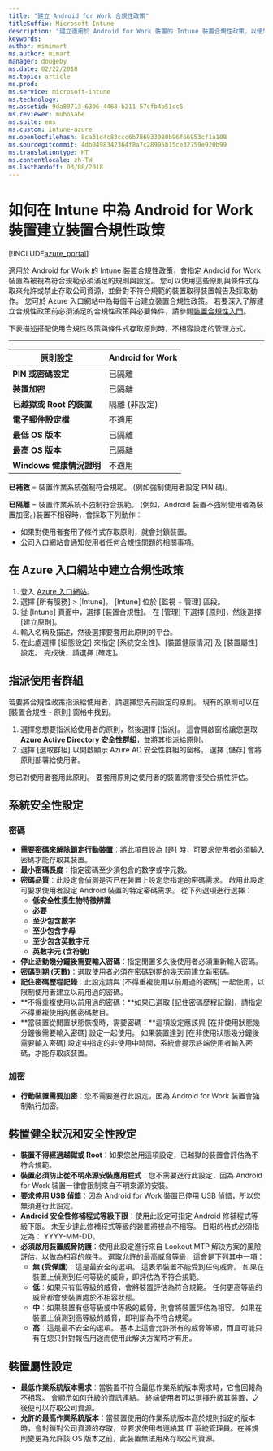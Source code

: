 ```yaml
---
title: "建立 Android for Work 合規性政策"
titleSuffix: Microsoft Intune
description: "建立適用於 Android for Work 裝置的 Intune 裝置合規性政策，以便您可指定裝置為符合規範必須滿足的需求。"
keywords: 
author: msmimart
ms.author: mimart
manager: dougeby
ms.date: 02/22/2018
ms.topic: article
ms.prod: 
ms.service: microsoft-intune
ms.technology: 
ms.assetid: 9da89713-6306-4468-b211-57cfb4b51cc6
ms.reviewer: muhosabe
ms.suite: ems
ms.custom: intune-azure
ms.openlocfilehash: 8ca31d4c83ccc6b786933080b96f66953cf1a108
ms.sourcegitcommit: 4db0498342364f8a7c28995b15ce32759e920b99
ms.translationtype: HT
ms.contentlocale: zh-TW
ms.lasthandoff: 03/08/2018
---
```

# <a name="how-to-create-a-device-compliance-policy-for-android-for-work-devices-in-intune"></a>如何在 Intune 中為 Android for Work 裝置建立裝置合規性政策


[!INCLUDE[azure_portal](./includes/azure_portal.md)]

適用於 Android for Work 的 Intune 裝置合規性政策，會指定 Android for Work 裝置為被視為符合規範必須滿足的規則與設定。 您可以使用這些原則與條件式存取來允許或禁止存取公司資源，並針對不符合規範的裝置取得裝置報告及採取動作。 您可於 Azure 入口網站中為每個平台建立裝置合規性政策。 若要深入了解建立合規性政策前必須滿足的合規性政策與必要條件，請參閱[裝置合規性入門](device-compliance-get-started.md)。

下表描述搭配使用合規性政策與條件式存取原則時，不相容設定的管理方式。

--------------------------

|**原則設定**| **Android for Work** |
| --- | --- |
| **PIN 或密碼設定** |  已隔離 |
| **裝置加密** |  已隔離 |
| **已越獄或 Root 的裝置** | 隔離 (非設定) |
| **電子郵件設定檔** | 不適用 |
| **最低 OS 版本** | 已隔離 |
| **最高 OS 版本** | 已隔離 |
| **Windows 健康情況證明** |不適用 |

**已補救** = 裝置作業系統強制符合規範。 (例如強制使用者設定 PIN 碼)。

**已隔離** = 裝置作業系統不強制符合規範。 (例如，Android 裝置不強制使用者為裝置加密。)裝置不相容時，會採取下列動作︰

- 如果對使用者套用了條件式存取原則，就會封鎖裝置。
- 公司入口網站會通知使用者任何合規性問題的相關事項。

## <a name="create-a-compliance-policy-in-the-azure-portal"></a>在 Azure 入口網站中建立合規性政策

1. 登入 [Azure 入口網站](https://portal.azure.com)。
2. 選擇 [所有服務] > [Intune]。 [Intune] 位於 [監視 + 管理] 區段。
1. 從 [Intune] 頁面中，選擇 [裝置合規性]。 在 [管理] 下選擇 [原則]，然後選擇 [建立原則]。
2. 輸入名稱及描述，然後選擇要套用此原則的平台。
3. 在此處選擇 [組態設定] 來指定 [系統安全性]、[裝置健康情況] 及 [裝置屬性] 設定。 完成後，請選擇 [確定]。

<!--- 4. Choose **Actions for noncompliance** to say what actions should happen when a device is determined as noncompliant with this policy.
5. In the **Actions for noncompliance** pane, choose **Add** to create a new action.  The action parameters pane allows you to specify the action, email recipients that should receive the notification in addition to the user of the device, and the content of the notification that you want to send.
6. The message template option allows you to create several custom emails depending on when the action is set to take. For example, you can create a message for notifications that are sent for the first time and a different message for final warning before access is blocked. The custom messages that you create can be used for all your device compliance policy.
7. Specify the **Grace period** which determines when that action to take place.  For example, you may want to send a notification as soon as the device is evaluated as noncompliant, but allow some time before enforcing the conditional access policy to block access to company resources like SharePoint online.
8. Choose **Add** to finish creating the action.
9. You can create multiple actions and the sequence in which they should occur. Choose **Ok** when you are finished creating all the actions.--->

## <a name="assign-user-groups"></a>指派使用者群組

若要將合規性政策指派給使用者，請選擇您先前設定的原則。 現有的原則可以在 [裝置合規性 - 原則] 窗格中找到。

1. 選擇您想要指派給使用者的原則，然後選擇 [指派]。 這會開啟窗格讓您選取 **Azure Active Directory 安全性群組**，並將其指派給原則。
2. 選擇 [選取群組] 以開啟顯示 Azure AD 安全性群組的窗格。  選擇 [儲存] 會將原則部署給使用者。

您已對使用者套用此原則。  要套用原則之使用者的裝置將會接受合規性評估。

<!--- ##  Compliance policy settings--->

## <a name="system-security-settings"></a>系統安全性設定

### <a name="password"></a>密碼

- **需要密碼來解除鎖定行動裝置**︰將此項目設為 [是] 時，可要求使用者必須輸入密碼才能存取其裝置。
- **最小密碼長度**：指定密碼至少須包含的數字或字元數。
- **密碼品質**︰此設定會偵測是否已在裝置上設定您指定的密碼需求。 啟用此設定可要求使用者設定 Android 裝置的特定密碼需求。 從下列選項進行選擇：
  - **低安全性摸生物特徵辨識**
  - **必要**
  - **至少包含數字**
  - **至少包含字母**
  - **至少包含英數字元**
  - **英數字元 (含符號)**
- **停止活動幾分鐘後需要輸入密碼**：指定閒置多久後使用者必須重新輸入密碼。
- **密碼到期 (天數)**：選取使用者必須在密碼到期的幾天前建立新密碼。
- **記住密碼歷程記錄**：此設定請與 [不得重複使用以前用過的密碼] 一起使用，以限制使用者建立以前用過的密碼。
- **不得重複使用以前用過的密碼：**如果已選取 [記住密碼歷程記錄]，請指定不得重複使用的舊密碼數目。
- **當裝置從閒置狀態恢復時，需要密碼：**這項設定應該與 [在非使用狀態幾分鐘後需要輸入密碼] 設定一起使用。 如果裝置達到 [在非使用狀態幾分鐘後需要輸入密碼] 設定中指定的非使用中時間，系統會提示終端使用者輸入密碼，才能存取該裝置。


### <a name="encryption"></a>加密

- **行動裝置需要加密**︰您不需要進行此設定，因為 Android for Work 裝置會強制執行加密。


## <a name="device-health-and-security-settings"></a>裝置健全狀況和安全性設定

- **裝置不得經過越獄或 Root**：如果您啟用這項設定，已越獄的裝置會評估為不符合規範。
- **裝置必須防止從不明來源安裝應用程式**︰您不需要進行此設定，因為 Android for Work 裝置一律會限制來自不明來源的安裝。
- **要求停用 USB 偵錯**︰因為 Android for Work 裝置已停用 USB 偵錯，所以您無須進行此設定。
- **Android 安全性修補程式等級下限**︰使用此設定可指定 Android 修補程式等級下限。 未至少達此修補程式等級的裝置將視為不相容。 日期的格式必須指定為︰ YYYY-MM-DD。
- **必須啟用裝置威脅防護**：使用此設定進行來自 Lookout MTP 解決方案的風險評估，以做為相容的條件。 選取允許的最高威脅等級，這會是下列其中一項：
  - **無 (受保護)**：這是最安全的選項。 這表示裝置不能受到任何威脅。 如果在裝置上偵測到任何等級的威脅，即評估為不符合規範。
  - **低**︰如果只有低等級的威脅，會將裝置評估為符合規範。 任何更高等級的威脅都會使裝置處於不相容狀態。
  - **中**︰如果裝置有低等級或中等級的威脅，則會將裝置評估為相容。 如果在裝置上偵測到高等級的威脅，即判斷為不符合規範。
  - **高**：這是最不安全的選項。 基本上這會允許所有的威脅等級，而且可能只有在您只針對報告用途而使用此解決方案時才有用。

## <a name="device-property-settings"></a>裝置屬性設定

- **最低作業系統版本需求**︰當裝置不符合最低作業系統版本需求時，它會回報為不相容。 會顯示如何升級的資訊連結。 終端使用者可以選擇升級其裝置，之後便可以存取公司資源。
- **允許的最高作業系統版本**：當裝置使用的作業系統版本高於規則指定的版本時，會封鎖對公司資源的存取，並要求使用者連絡其 IT 系統管理員。在將規則變更為允許該 OS 版本之前，此裝置無法用來存取公司資源。

<!--- ## Next steps

[How to monitor device compliance](device-compliance-monitor.md)--->
